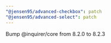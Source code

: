 ```yaml
---
"@jensen95/advanced-checkbox": patch
"@jensen95/advanced-select": patch
---
```


Bump @inquirer/core from 8.2.0 to 8.2.3


